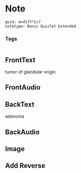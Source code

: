 # Note
```
guid: m=di7Y*{<7
notetype: Basic Quizlet Extended
```

### Tags
```
```

## FrontText
tumor of glandular origin

## FrontAudio


## BackText
adenoma

## BackAudio


## Image


## Add Reverse

